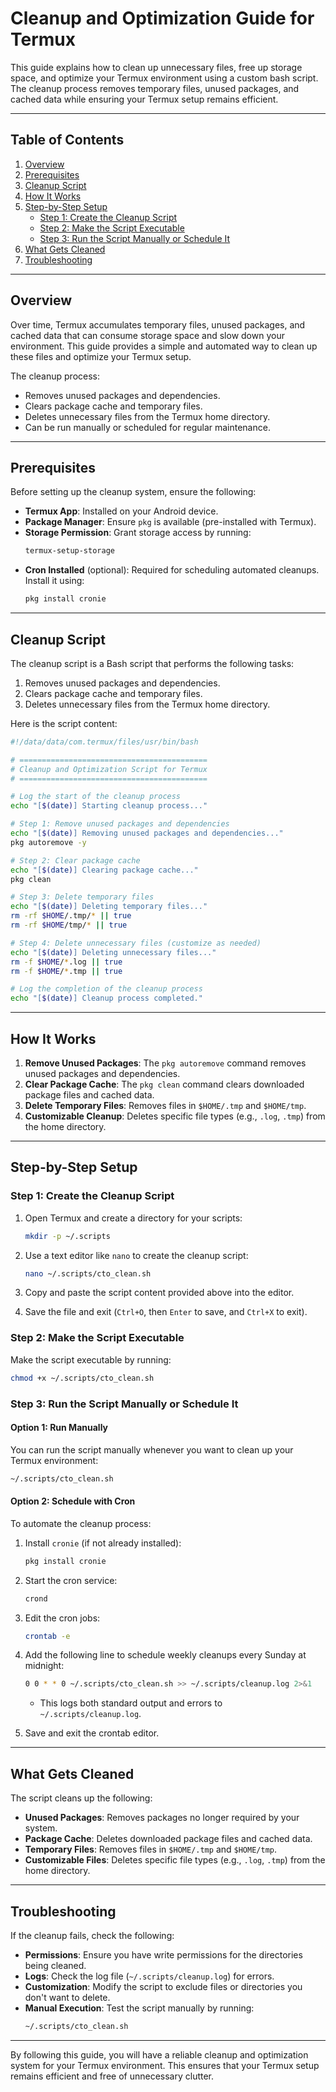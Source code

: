 # Cleanup and Optimization Guide for Termux

This guide explains how to clean up unnecessary files, free up storage space, and optimize your Termux environment using a custom bash script. The cleanup process removes temporary files, unused packages, and cached data while ensuring your Termux setup remains efficient.

---

## Table of Contents

1. [Overview](#overview)
2. [Prerequisites](#prerequisites)
3. [Cleanup Script](#cleanup-script)
4. [How It Works](#how-it-works)
5. [Step-by-Step Setup](#step-by-step-setup)
   - [Step 1: Create the Cleanup Script](#step-1-create-the-cleanup-script)
   - [Step 2: Make the Script Executable](#step-2-make-the-script-executable)
   - [Step 3: Run the Script Manually or Schedule It](#step-3-run-the-script-manually-or-schedule-it)
6. [What Gets Cleaned](#what-gets-cleaned)
7. [Troubleshooting](#troubleshooting)

---

## Overview

Over time, Termux accumulates temporary files, unused packages, and cached data that can consume storage space and slow down your environment. This guide provides a simple and automated way to clean up these files and optimize your Termux setup.

The cleanup process:
- Removes unused packages and dependencies.
- Clears package cache and temporary files.
- Deletes unnecessary files from the Termux home directory.
- Can be run manually or scheduled for regular maintenance.

---

## Prerequisites

Before setting up the cleanup system, ensure the following:

- **Termux App**: Installed on your Android device.
- **Package Manager**: Ensure `pkg` is available (pre-installed with Termux).
- **Storage Permission**: Grant storage access by running:
  ```bash
  termux-setup-storage
  ```
- **Cron Installed** (optional): Required for scheduling automated cleanups. Install it using:
  ```bash
  pkg install cronie
  ```

---

## Cleanup Script

The cleanup script is a Bash script that performs the following tasks:
1. Removes unused packages and dependencies.
2. Clears package cache and temporary files.
3. Deletes unnecessary files from the Termux home directory.

Here is the script content:

```bash
#!/data/data/com.termux/files/usr/bin/bash

# ==========================================
# Cleanup and Optimization Script for Termux
# ==========================================

# Log the start of the cleanup process
echo "[$(date)] Starting cleanup process..."

# Step 1: Remove unused packages and dependencies
echo "[$(date)] Removing unused packages and dependencies..."
pkg autoremove -y

# Step 2: Clear package cache
echo "[$(date)] Clearing package cache..."
pkg clean

# Step 3: Delete temporary files
echo "[$(date)] Deleting temporary files..."
rm -rf $HOME/.tmp/* || true
rm -rf $HOME/tmp/* || true

# Step 4: Delete unnecessary files (customize as needed)
echo "[$(date)] Deleting unnecessary files..."
rm -f $HOME/*.log || true
rm -f $HOME/*.tmp || true

# Log the completion of the cleanup process
echo "[$(date)] Cleanup process completed."
```

---

## How It Works

1. **Remove Unused Packages**: The `pkg autoremove` command removes unused packages and dependencies.
2. **Clear Package Cache**: The `pkg clean` command clears downloaded package files and cached data.
3. **Delete Temporary Files**: Removes files in `$HOME/.tmp` and `$HOME/tmp`.
4. **Customizable Cleanup**: Deletes specific file types (e.g., `.log`, `.tmp`) from the home directory.

---

## Step-by-Step Setup

### Step 1: Create the Cleanup Script

1. Open Termux and create a directory for your scripts:
   ```bash
   mkdir -p ~/.scripts
   ```

2. Use a text editor like `nano` to create the cleanup script:
   ```bash
   nano ~/.scripts/cto_clean.sh
   ```

3. Copy and paste the script content provided above into the editor.

4. Save the file and exit (`Ctrl+O`, then `Enter` to save, and `Ctrl+X` to exit).

### Step 2: Make the Script Executable

Make the script executable by running:
```bash
chmod +x ~/.scripts/cto_clean.sh
```

### Step 3: Run the Script Manually or Schedule It

#### Option 1: Run Manually
You can run the script manually whenever you want to clean up your Termux environment:
```bash
~/.scripts/cto_clean.sh
```

#### Option 2: Schedule with Cron
To automate the cleanup process:

1. Install `cronie` (if not already installed):
   ```bash
   pkg install cronie
   ```

2. Start the cron service:
   ```bash
   crond
   ```

3. Edit the cron jobs:
   ```bash
   crontab -e
   ```

4. Add the following line to schedule weekly cleanups every Sunday at midnight:
   ```bash
   0 0 * * 0 ~/.scripts/cto_clean.sh >> ~/.scripts/cleanup.log 2>&1
   ```

   - This logs both standard output and errors to `~/.scripts/cleanup.log`.

5. Save and exit the crontab editor.

---

## What Gets Cleaned

The script cleans up the following:
- **Unused Packages**: Removes packages no longer required by your system.
- **Package Cache**: Deletes downloaded package files and cached data.
- **Temporary Files**: Removes files in `$HOME/.tmp` and `$HOME/tmp`.
- **Customizable Files**: Deletes specific file types (e.g., `.log`, `.tmp`) from the home directory.

---

## Troubleshooting

If the cleanup fails, check the following:

- **Permissions**: Ensure you have write permissions for the directories being cleaned.
- **Logs**: Check the log file (`~/.scripts/cleanup.log`) for errors.
- **Customization**: Modify the script to exclude files or directories you don't want to delete.
- **Manual Execution**: Test the script manually by running:
  ```bash
  ~/.scripts/cto_clean.sh
  ```

---

By following this guide, you will have a reliable cleanup and optimization system for your Termux environment. This ensures that your Termux setup remains efficient and free of unnecessary clutter.